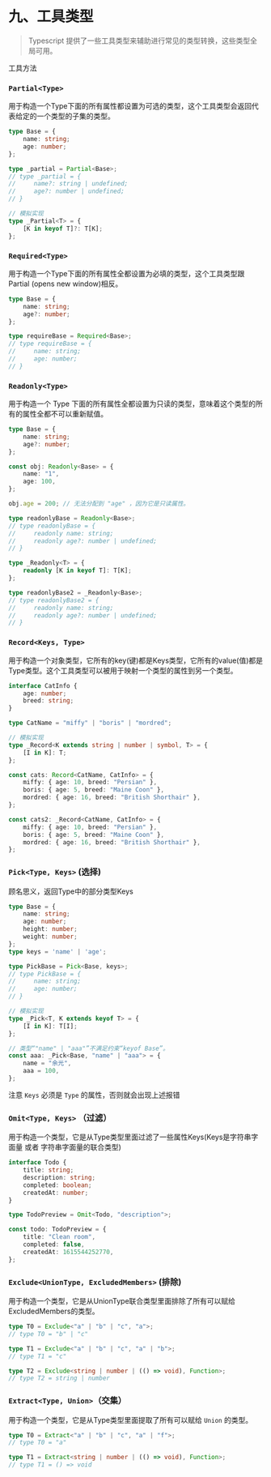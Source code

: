 # 九、工具类型

> Typescript 提供了一些工具类型来辅助进行常见的类型转换，这些类型全局可用。

工具方法

### `Partial<Type>`


用于构造一个Type下面的所有属性都设置为可选的类型，这个工具类型会返回代表给定的一个类型的子集的类型。

```ts
type Base = {
    name: string;
    age: number;
};

type _partial = Partial<Base>;
// type _partial = {
//     name?: string | undefined;
//     age?: number | undefined;
// }

// 模拟实现
type _Partial<T> = {
    [K in keyof T]?: T[K];
};
```

### `Required<Type>` 

用于构造一个Type下面的所有属性全都设置为必填的类型，这个工具类型跟 Partial (opens new window)相反。

```ts
type Base = {
    name: string;
    age?: number;
};

type requireBase = Required<Base>;
// type requireBase = {
//     name: string;
//     age: number;
// }
```

### `Readonly<Type>` 

用于构造一个 Type 下面的所有属性全都设置为只读的类型，意味着这个类型的所有的属性全都不可以重新赋值。

```ts
type Base = {
    name: string;
    age?: number;
};

const obj: Readonly<Base> = {
    name: "1",
    age: 100,
};

obj.age = 200; // 无法分配到 "age" ，因为它是只读属性。

type readonlyBase = Readonly<Base>;
// type readonlyBase = {
//     readonly name: string;
//     readonly age?: number | undefined;
// }

type _Readonly<T> = {
    readonly [K in keyof T]: T[K];
};

type readonlyBase2 = _Readonly<Base>;
// type readonlyBase2 = {
//     readonly name: string;
//     readonly age?: number | undefined;
// }
```

### `Record<Keys, Type>`

用于构造一个对象类型，它所有的key(键)都是Keys类型，它所有的value(值)都是Type类型。这个工具类型可以被用于映射一个类型的属性到另一个类型。

```ts
interface CatInfo {
    age: number;
    breed: string;
}

type CatName = "miffy" | "boris" | "mordred";

// 模拟实现
type _Record<K extends string | number | symbol, T> = {
    [I in K]: T;
};

const cats: Record<CatName, CatInfo> = {
    miffy: { age: 10, breed: "Persian" },
    boris: { age: 5, breed: "Maine Coon" },
    mordred: { age: 16, breed: "British Shorthair" },
};

const cats2: _Record<CatName, CatInfo> = {
    miffy: { age: 10, breed: "Persian" },
    boris: { age: 5, breed: "Maine Coon" },
    mordred: { age: 16, breed: "British Shorthair" },
};
```

### `Pick<Type, Keys>` (选择)

顾名思义，返回Type中的部分类型Keys

```ts
type Base = {
    name: string;
    age: number;
    height: number;
    weight: number;
};
type keys = 'name' | 'age';

type PickBase = Pick<Base, keys>;
// type PickBase = {
//     name: string;
//     age: number;
// }

// 模拟实现
type _Pick<T, K extends keyof T> = {
    [I in K]: T[I];
};

// 类型“"name" | "aaa"”不满足约束“keyof Base”。
const aaa: _Pick<Base, "name" | "aaa"> = {
    name = "余光",
    aaa = 100,
};
```

注意 `Keys` 必须是 `Type` 的属性，否则就会出现上述报错

### `Omit<Type, Keys>` （过滤）

用于构造一个类型，它是从Type类型里面过滤了一些属性Keys(Keys是字符串字面量 或者 字符串字面量的联合类型)

```ts
interface Todo {
    title: string;
    description: string;
    completed: boolean;
    createdAt: number;
}

type TodoPreview = Omit<Todo, "description">;

const todo: TodoPreview = {
    title: "Clean room",
    completed: false,
    createdAt: 1615544252770,
};
```

### `Exclude<UnionType, ExcludedMembers>` (排除)

用于构造一个类型，它是从UnionType联合类型里面排除了所有可以赋给ExcludedMembers的类型。

```ts
type T0 = Exclude<"a" | "b" | "c", "a">;
// type T0 = "b" | "c"

type T1 = Exclude<"a" | "b" | "c", "a" | "b">;
// type T1 = "c"

type T2 = Exclude<string | number | (() => void), Function>;
// type T2 = string | number
```

### `Extract<Type, Union>`（交集）

用于构造一个类型，它是从Type类型里面提取了所有可以赋给 `Union` 的类型。

```ts
type T0 = Extract<"a" | "b" | "c", "a" | "f">;
// type T0 = "a"

type T1 = Extract<string | number | (() => void), Function>;
// type T1 = () => void
```